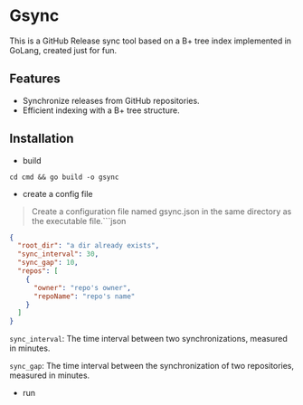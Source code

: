 # Gsync

This is a GitHub Release sync tool based on a B+ tree index implemented in GoLang, created just for fun.

## Features

- Synchronize releases from GitHub repositories.
- Efficient indexing with a B+ tree structure.

## Installation

- build
```shell
cd cmd && go build -o gsync
```
- create a config file
> Create a configuration file named gsync.json in the same directory as the executable file.```json
 
```json
{
  "root_dir": "a dir already exists",
  "sync_interval": 30,
  "sync_gap": 10,
  "repos": [
    {
      "owner": "repo's owner",
      "repoName": "repo's name"
    }
  ]
}
```
`sync_interval`: The time interval between two synchronizations, measured in minutes.

`sync_gap`: The time interval between the synchronization of two repositories, measured in minutes.

- run